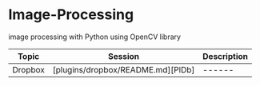 # Image-Processing
image processing with Python using OpenCV library 

| Topic | Session | Description |
| ------ | ------ | ------- |
| Dropbox | [plugins/dropbox/README.md][PlDb] | ------ |

